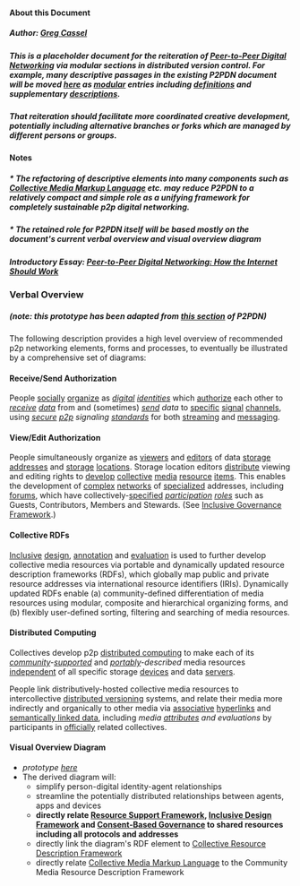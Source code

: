 #### About this Document 

##### Author: [Greg Cassel](https://github.com/gcassel/Essays/blob/master/authors-profile_greg-cassel.md)
##### This is a placeholder document for the reiteration of [Peer-to-Peer Digital Networking](https://docs.google.com/document/d/1O7tJQVMHETSoWRpYC9eYsqi58ELL0Euv6L6d21LC6m0/edit?usp=sharing) via modular sections in distributed version control.  For example, many descriptive passages in the existing P2PDN document will be moved [here](https://github.com/gcassel/Modular-Organization-Terminology) as [modular](https://github.com/gcassel/Modular-Organization-Terminology/tree/master/terms/module.md) entries including [definitions](https://github.com/gcassel/Modular-Organization-Terminology/tree/master/terms/define.md) and supplementary [descriptions](https://github.com/gcassel/Modular-Organization-Terminology/tree/master/terms/describe.md).

##### That reiteration should facilitate more coordinated creative development, potentially including alternative branches or forks which are managed by different persons or groups.

#### Notes 

##### * The refactoring of descriptive elements into many components such as [Collective Media Markup Language](https://github.com/gcassel/Modular-Organization-Terminology/blob/master/models/collective-media-markup-language.md) etc. may reduce P2PDN to a relatively compact and simple role as a unifying framework for completely sustainable p2p digital networking.

##### * **The retained role for P2PDN itself will be based mostly on the document's current *verbal overview* and *visual overview diagram***

##### Introductory Essay: [Peer-to-Peer Digital Networking: How the Internet Should Work](https://blog.p2pfoundation.net/peer-peer-digital-networking-internet-work/2016/10/28)

### Verbal Overview
##### *(note: this prototype has been adapted from [this section](https://docs.google.com/document/d/1O7tJQVMHETSoWRpYC9eYsqi58ELL0Euv6L6d21LC6m0/edit#heading=h.f01q2uhdhbpn) of P2PDN)*

The following description provides a high level overview of recommended p2p networking elements, forms and processes, to eventually be illustrated by a comprehensive set of diagrams:  

#### Receive/Send Authorization
People [socially](https://github.com/gcassel/Modular-Organizing-Terminology/blob/master/terms/social.md) [organize](https://github.com/gcassel/Modular-Organizing-Terminology/blob/master/terms/organize.md) as *[digital](https://github.com/gcassel/Modular-Organizing-Terminology/blob/master/terms/digital.md) [identities](https://github.com/gcassel/Modular-Organizing-Terminology/blob/master/terms/identity.md)* which [authorize](https://github.com/gcassel/Modular-Organizing-Terminology/blob/master/terms/authorize.md) each other to *[receive](https://github.com/gcassel/Modular-Organizing-Terminology/blob/master/terms/receive.md) [data](https://github.com/gcassel/Modular-Organizing-Terminology/blob/master/terms/data.md)* from and (sometimes) *[send](https://github.com/gcassel/Modular-Organizing-Terminology/blob/master/terms/send.md) data* to [specific](https://github.com/gcassel/Modular-Organizing-Terminology/blob/master/terms/specific.md) [signal](https://github.com/gcassel/Modular-Organizing-Terminology/blob/master/terms/signal.md) [channels](https://github.com/gcassel/Modular-Organizing-Terminology/blob/master/terms/channel.md), using *[secure](https://github.com/gcassel/Modular-Organizing-Terminology/blob/master/terms/secure.md) [p2p](https://github.com/gcassel/Modular-Organizing-Terminology/blob/master/compound-terms/p2p.md) signaling [standards](https://github.com/gcassel/Modular-Organizing-Terminology/blob/master/terms/standard.md)* for both [streaming](https://github.com/gcassel/Modular-Organizing-Terminology/blob/master/terms/stream.md) and [messaging](https://github.com/gcassel/Modular-Organizing-Terminology/blob/master/terms/message.md).  

#### View/Edit Authorization

People simultaneously organize as [viewers](https://github.com/gcassel/Modular-Organizing-Terminology/blob/master/terms/view.md) and [editors](https://github.com/gcassel/Modular-Organizing-Terminology/blob/master/terms/edit.md) of data [storage addresses](https://github.com/gcassel/Modular-Organizing-Terminology/blob/master/compound-terms/storage-address.md) and [storage](https://github.com/gcassel/Modular-Organizing-Terminology/blob/master/terms/store.md) [locations](https://github.com/gcassel/Modular-Organizing-Terminology/blob/master/terms/location.md).  Storage location editors [distribute](https://github.com/gcassel/Modular-Organizing-Terminology/blob/master/terms/distribute.md) viewing and editing rights to [develop](https://github.com/gcassel/Modular-Organizing-Terminology/blob/master/terms/develop.md) [collective](https://github.com/gcassel/Modular-Organizing-Terminology/blob/master/compound-terms/group-agent.md) [media](https://github.com/gcassel/Modular-Organizing-Terminology/blob/master/terms/media.md) [resource](https://github.com/gcassel/Modular-Organizing-Terminology/blob/master/terms/resource.md) [items](https://github.com/gcassel/Modular-Organizing-Terminology/blob/master/terms/item.md).  This enables the development of [complex](https://github.com/gcassel/Modular-Organizing-Terminology/blob/master/terms/complex.md) [networks](https://github.com/gcassel/Modular-Organizing-Terminology/blob/master/terms/network.md) of [specialized](https://github.com/gcassel/Modular-Organizing-Terminology/blob/master/terms/specialize.md) addresses, including [forums](https://github.com/gcassel/Modular-Organizing-Terminology/blob/master/terms/forum.md), which have collectively-[specified](https://github.com/gcassel/Modular-Organizing-Terminology/blob/master/terms/specification.md) *[participation](https://github.com/gcassel/Modular-Organizing-Terminology/blob/master/terms/participate.md) [roles](https://github.com/gcassel/Modular-Organizing-Terminology/blob/master/terms/role.md)* such as Guests, Contributors, Members and Stewards. (See [Inclusive Governance Framework](https://docs.google.com/document/d/1cU0557pbNOAI2eco2Ura3HXdxC2v-SJBWMHYaGMHMtA/edit?usp=sharing).)

#### Collective RDFs

[Inclusive](https://github.com/gcassel/Modular-Organization-Terminology/blob/master/terms/include.md) [design](https://github.com/gcassel/Modular-Organization-Terminology/blob/master/terms/design.md), [annotation](https://github.com/gcassel/Modular-Organization-Terminology/blob/master/terms/annotate.md) and [evaluation](https://github.com/gcassel/Modular-Organization-Terminology/blob/master/terms/evaluate.md) is used to further develop collective media resources via portable and dynamically updated resource description frameworks (RDFs), which globally map public and private resource addresses via international resource identifiers (IRIs). Dynamically updated RDFs enable (a) community-defined differentiation of media resources using modular, composite and hierarchical organizing forms, and (b) flexibly user-defined sorting, filtering and searching of media resources.

#### Distributed Computing

Collectives develop p2p [distributed computing](https://github.com/gcassel/Modular-Organization-Terminology/blob/master/compound-terms/distributed-computing.md) to make each of its *[community](https://github.com/gcassel/Modular-Organization-Terminology/blob/master/terms/community.md)-[supported](https://github.com/gcassel/Modular-Organization-Terminology/blob/master/terms/support.md)* and *[portably](https://github.com/gcassel/Modular-Organization-Terminology/blob/master/terms/portable.md)-described* media resources [independent](https://github.com/gcassel/Modular-Organization-Terminology/blob/master/terms/independent.md) of all specific storage [devices](https://github.com/gcassel/Modular-Organization-Terminology/blob/master/terms/tool.md) and data [servers](https://github.com/gcassel/Modular-Organization-Terminology/blob/master/terms/serve.md).  

People link distributively-hosted collective media resources to intercollective [distributed versioning](https://github.com/gcassel/Modular-Organization-Terminology/blob/master/compound-terms/distributed-version-control.md) systems, and relate their media more indirectly and organically to other media via [associative](https://github.com/gcassel/Modular-Organization-Terminology/blob/master/terms/associate.md) [hyperlinks](https://github.com/gcassel/Modular-Organization-Terminology/blob/master/terms/hyperlink.md) and [semantically linked data](https://github.com/gcassel/Modular-Organization-Terminology/blob/master/compound-terms/semantic-link.md), including *media [attributes](https://github.com/gcassel/Modular-Organization-Terminology/blob/master/terms/attribute.md) and evaluations* by participants in [officially](https://github.com/gcassel/Modular-Organization-Terminology/blob/master/terms/official.md) related collectives.

#### Visual Overview Diagram
   * *prototype [here](https://docs.google.com/drawings/d/1neVhCEEsi-PeYYPnCkzigcJ1m86jy8TzbBafz4JBdeY/edit?usp=sharing)*
   * The derived diagram will:
      * simplify person-digital identity-agent relationships
      * streamline the potentially distributed relationships between agents, apps and devices
      * **directly relate [Resource Support Framework](https://github.com/gcassel/Models/blob/master/resource-support-framework.md), [Inclusive Design Framework](https://github.com/gcassel/Models/blob/master/inclusive-design-framework.md) and [Consent-Based Governance](https://github.com/gcassel/Models/blob/master/consent-based-governance/consent-based-governance.md) to shared resources including all protocols and addresses**
      * directly link the diagram's RDF element to [Collective Resource Description Framework](https://github.com/gcassel/Models/blob/master/collective-resource-description-framework.md)
      * directly relate [Collective Media Markup Language](https://github.com/gcassel/Models/blob/master/collective-media-markup-language.md) to the Community Media Resource Description Framework
